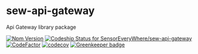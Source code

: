 # sew-api-gateway
Api Gateway library package

[ ![Npm Version](https://badge.fury.io/js/%40sensoreverywhere%2Fsew-api-gateway.svg)](https://www.npmjs.com/package/@sensoreverywhere/sew-api-gateway)
[ ![Codeship Status for SensorEveryWhere/sew-api-gateway](https://app.codeship.com/projects/9753ffc0-e720-0136-de2b-368d39e2d392/status?branch=master)](https://app.codeship.com/projects/319504)
[ ![CodeFactor](https://www.codefactor.io/repository/github/sensoreverywhere/sew-api-gateway/badge)](https://www.codefactor.io/repository/github/sensoreverywhere/sew-api-gateway)
[![codecov](https://codecov.io/gh/SensorEveryWhere/sew-api-gateway/branch/master/graph/badge.svg)](https://codecov.io/gh/SensorEveryWhere/sew-api-gateway) [![Greenkeeper badge](https://badges.greenkeeper.io/SensorEveryWhere/sew-api-gateway.svg)](https://greenkeeper.io/)